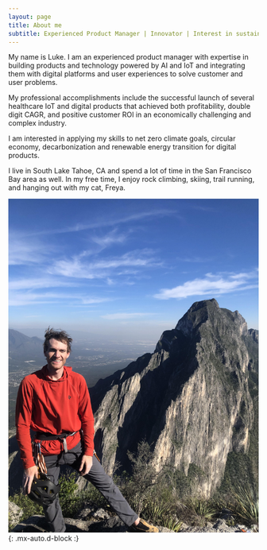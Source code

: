 ```yaml
---
layout: page
title: About me
subtitle: Experienced Product Manager | Innovator | Interest in sustainability and climate forward solutions
---
```


  My name is Luke. I am an experienced product manager with expertise in building products and technology powered by AI and IoT and integrating them with digital platforms and user experiences to solve customer and user problems.

  My professional accomplishments include the successful launch of several healthcare IoT and digital products that achieved both profitability, double digit CAGR, and positive customer ROI in an economically challenging and complex industry. 

  I am interested in applying my skills to net zero climate goals, circular economy, decarbonization and renewable energy transition for digital products.

  I live in South Lake Tahoe, CA and spend a lot of time in the San Francisco Bay area as well. In my free time, I enjoy rock climbing, skiing, trail running, and hanging out with my cat, Freya.

![Picture of Luke on top of El Toro](/assets/img/twz.jpg){: .mx-auto.d-block :}
